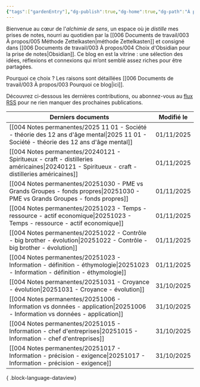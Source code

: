 ```yaml
---
{"tags":["gardenEntry"],"dg-publish":true,"dg-home":true,"dg-path":"À propos/001 Accueil.md","permalink":"/a-propos/001-accueil/","dgPassFrontmatter":true}
---
```


Bienvenue au cœur de l'*alchimie de sens*, un espace où je *distille* mes prises de notes, nourri au quotidien par la [[006 Documents de travail/003 À propos/005 Méthode Zettelkasten\|méthode Zettelkasten]] et consigné dans [[006 Documents de travail/003 À propos/004 Choix d'Obsidian pour la prise de notes\|Obsidian]]. 
Ce blog en est la vitrine : une sélection des idées, réflexions et connexions qui m’ont semblé assez riches pour être partagées.

Pourquoi ce choix ? Les raisons sont détaillées [[006 Documents de travail/003 À propos/003 Pourquoi ce blog\|ici]].

Découvrez ci-dessous les dernières contributions, ou abonnez-vous au [flux RSS](https://alchimie-de-sens.netlify.app/feed.xml) pour ne rien manquer des prochaines publications.

| Derniers documents                                                                                                                              | Modifié le |
| ----------------------------------------------------------------------------------------------------------------------------------------------- | ---------- |
| [[004 Notes permanentes/2025 11 01 - Société - théorie des 12 ans d'âge mental\|2025 11 01 - Société - théorie des 12 ans d'âge mental]]     | 01/11/2025 |
| [[004 Notes permanentes/20240121 - Spiritueux - craft - distilleries américaines\|20240121 - Spiritueux - craft - distilleries américaines]] | 01/11/2025 |
| [[004 Notes permanentes/20251030 - PME vs Grands Groupes - fonds propres\|20251030 - PME vs Grands Groupes - fonds propres]]                 | 01/11/2025 |
| [[004 Notes permanentes/20251023 - Temps - ressource - actif economique\|20251023 - Temps - ressource - actif economique]]                   | 01/11/2025 |
| [[004 Notes permanentes/20251022 - Contrôle - big brother - évolution\|20251022 - Contrôle - big brother - évolution]]                       | 01/11/2025 |
| [[004 Notes permanentes/20251023 - Information - définition - éthymologie\|20251023 - Information - définition - éthymologie]]               | 01/11/2025 |
| [[004 Notes permanentes/20251031 - Croyance - évolution\|20251031 - Croyance - évolution]]                                                   | 31/10/2025 |
| [[004 Notes permanentes/20251006 - Information vs données - application\|20251006 - Information vs données - application]]                   | 31/10/2025 |
| [[004 Notes permanentes/20251015 - Information - chef d'entreprises\|20251015 - Information - chef d'entreprises]]                           | 31/10/2025 |
| [[004 Notes permanentes/20251017 - Information - précision - exigence\|20251017 - Information - précision - exigence]]                       | 31/10/2025 |

{ .block-language-dataview}
